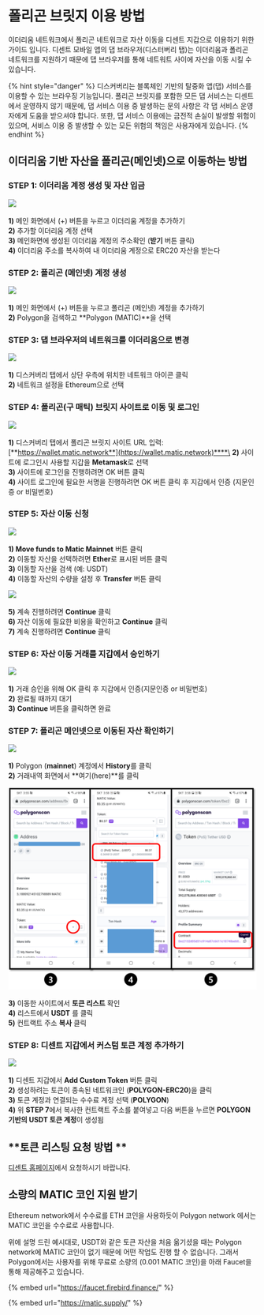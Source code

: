 # 폴리곤 브릿지 이용 방법

이더리움 네트워크에서 폴리곤 네트워크로 자산 이동을 디센트 지갑으로 이용하기 위한 가이드 입니다. 디센트 모바일 앱의 댑 브라우저(디스터버리 탭)는 이더리움과 폴리곤 네트워크를 지원하기 때문에 댑 브라우저를 통해 네트워트 사이에 자산을 이동 시킬 수 있습니다.

{% hint style="danger" %}
디스커버리는 블록체인 기반의 탈중화 앱(댑) 서비스를 이용할 수 있는 브라우징 기능입니다. 폴리곤 브릿지를 포함한 모든 댑 서비스는 디센트에서 운영하지 않기 때문에, 댑 서비스 이용 중 발생하는 문의 사항은 각 댑 서비스 운영자에게 도움을 받으셔야 합니다. 또한, 댑 서비스 이용에는 금전적 손실이 발생할 위험이 있으며, 서비스 이용 중 발생할 수 있는 모든 위험의 책임은 사용자에게 있습니다.
{% endhint %}

## 이더리움 기반 자산을 폴리곤(메인넷)으로 이동하는 방법

### **STEP 1: 이더리움 계정 생성 및 자산 입금**

![](https://cdn-images-1.medium.com/max/800/1\*AUiRmcjxmJ4QKBI1kTpYhQ.png)

**1)** 메인 화면에서 (+) 버튼을 누르고 이더리움 계정을 추가하기\
**2)** 추가할 이더리움 계정 선택\
**3)** 메인화면에 생성된 이더리움 계정의 주소확인 (**받기** 버튼 클릭)\
**4)** 이더리움 주소를 복사하여 내 이더리움 계정으로 ERC20 자산을 받는다

### **STEP 2: 폴리곤 (메인넷) 계정 생성**

![](https://cdn-images-1.medium.com/max/800/1\*-1Ez3UNIVfeYvK4AgDKh0w.png)

**1)** 메인 화면에서 (+) 버튼을 누르고 폴리곤 (메인넷) 계정을 추가하기\
**2)** Polygon을 검색하고 **Polygon (MATIC)**을 선택

### **STEP 3: 댑 브라우저의 네트워크를 이더리움으로 변경**

![](https://cdn-images-1.medium.com/max/800/1\*cD1yk3fmrXKaOp7r4XQ3dw.png)

**1)** 디스커버리 탭에서 상단 우측에 위치한 네트워크 아이콘 클릭\
**2)** 네트워크 설정을 Ethereum으로 선택

### **STEP 4: 폴리곤(구 매틱) 브릿지 사이트로 이동 및 로그인**

![](https://cdn-images-1.medium.com/max/800/1\*T0JpqGlDeqNxfL\_r\_rAGqw.png)

**1)** 디스커버리 탭에서 폴리곤 브릿지 사이트 URL 입력: [**https://wallet.matic.network**](https://wallet.matic.network)****\
**2)** 사이트에 로그인시 사용할 지갑을 **Metamask**로 선택\
**3)** 사이트에 로그인을 진행하려면 OK 버튼 클릭\
**4)** 사이트 로그인에 필요한 서명을 진행하려면 OK 버튼 클릭 후 지갑에서 인증 (지문인증 or 비밀번호)

### **STEP 5: 자산 이동 신청**

![](https://cdn-images-1.medium.com/max/800/1\*o10z7b5ICdKEI\_r6IS-9UQ.png)

**1) Move funds to Matic Mainnet** 버튼 클릭\
**2)** 이동할 자산을 선택하려면 **Ether**로 표시된 버튼 클릭\
**3)** 이동할 자산을 검색 (예: USDT)\
**4)** 이동할 자산의 수량을 설정 후 **Transfer** 버튼 클릭

![](https://cdn-images-1.medium.com/max/800/1\*hFh0wQRfLaXyNLafW3cTQA.png)

**5)** 계속 진행하려면 **Continue** 클릭\
**6)** 자산 이동에 필요한 비용을 확인하고 **Continue** 클릭\
**7)** 계속 진행하려면 **Continue** 클릭

### **STEP 6: 자산 이동 거래를 지갑에서 승인하기**

![](https://cdn-images-1.medium.com/max/800/1\*ZWuqQDVaEi9XXxIAALZUGg.png)

**1)** 거래 승인을 위해 OK 클릭 후 지갑에서 인증(지문인증 or 비밀번호) \
**2)** 완료될 때까지 대기\
**3)** **Continue** 버튼을 클릭하면 완료

### **STEP 7: 폴리곤 메인넷으로 이동된 자산 확인하기**

![](https://cdn-images-1.medium.com/max/800/1\*sws4B57WEWzKepYRKxeODA.png)

**1)** Polygon (**mainnet**) 계정에서 **History**를 클릭\
**2)** 거래내역 화면에서 **여기(here)**를 클릭

![](<../.gitbook/assets/1 (10).png>)

**3)** 이동한 사이트에서 **토큰 리스트** 확인\
**4)** 리스트에서 **USDT** 를 클릭\
**5)** 컨트랙트 주소 **복사** 클릭

### **STEP 8: 디센트 지갑에서 커스텀 토큰 계정 추가하기**

![](https://cdn-images-1.medium.com/max/800/1\*OAA0kyCz71QlFhDG\_OHYaw.png)

**1)** 디센트 지갑에서 **Add Custom Token** 버튼 클릭\
**2)** 생성하려는 토큰이 종속된 네트워크인 (**POLYGON-ERC20**)을 클릭\
**3)** 토큰 계정과 연결되는 수수료 계정 선택 (**POLYGON**) \
**4)** 위 **STEP 7**에서 복사한 컨트랙트 주소를 붙여넣고 다음 버튼을 누르면 **POLYGON기반의 USDT 토큰 계정**이 생성됨

## **토큰 리스팅 요청 방법 **

[디센트 홈페이지](https://dcentwallet.com)에서 요청하시기 바랍니다.

## **소량의 MATIC 코인 지원 받기**

Ethereum network에서 수수료를 ETH 코인을 사용하듯이 Polygon network 에서는 MATIC 코인을 수수료로 사용합니다.

위에 설명 드린 예시대로, USDT와 같은 토큰 자산을 처음 옮기셨을 때는 Polygon network에 MATIC 코인이 없기 때문에 어떤 작업도 진행 할 수 없습니다. 그래서 Polygon에서는 사용자를 위해 무료로 소량의 (0.001 MATIC 코인)을 아래 Faucet을 통해 제공해주고 있습니다.&#x20;

{% embed url="https://faucet.firebird.finance/" %}

{% embed url="https://matic.supply/" %}

